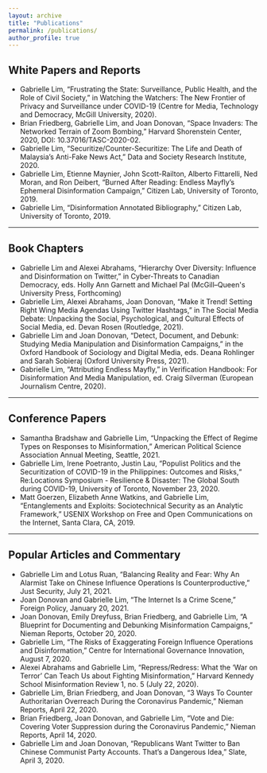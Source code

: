 ```yaml
---
layout: archive
title: "Publications"
permalink: /publications/
author_profile: true
---
```


## White Papers and Reports
* Gabrielle Lim, “Frustrating the State: Surveillance, Public Health, and the Role of Civil Society,” in Watching the Watchers: The New Frontier of Privacy and Surveillance under COVID-19 (Centre for Media, Technology and Democracy, McGill University, 2020). 
* Brian Friedberg, Gabrielle Lim, and Joan Donovan, “Space Invaders: The Networked Terrain of Zoom Bombing,” Harvard Shorenstein Center, 2020, 
DOI: 10.37016/TASC-2020-02.
* Gabrielle Lim, “Securitize/Counter-Securitize: The Life and Death of Malaysia’s Anti-Fake News Act,” Data and Society Research Institute, 2020.
* Gabrielle Lim, Etienne Maynier, John Scott-Railton, Alberto Fittarelli, Ned Moran, and Ron Deibert, “Burned After Reading: Endless Mayfly’s Ephemeral Disinformation Campaign,” Citizen Lab, University of Toronto, 2019.
* Gabrielle Lim, “Disinformation Annotated Bibliography,” Citizen Lab,  University of Toronto, 2019. 

---

## Book Chapters
*  Gabrielle Lim and Alexei Abrahams, “Hierarchy Over Diversity: Influence and Disinformation on Twitter,” in Cyber-Threats to Canadian Democracy, eds. Holly Ann Garnett and Michael Pal (McGill–Queen's University Press, Forthcoming)
* Gabrielle Lim, Alexei Abrahams, Joan Donovan, “Make it Trend! Setting Right Wing Media Agendas Using Twitter Hashtags,” in The Social Media Debate: Unpacking the Social, Psychological, and Cultural Effects of Social Media, ed. Devan Rosen (Routledge, 2021).
* Gabrielle Lim and Joan Donovan, “Detect, Document, and Debunk: Studying Media Manipulation and Disinformation Campaigns,” in the Oxford Handbook of Sociology and Digital Media, eds. Deana Rohlinger and Sarah Sobieraj (Oxford University Press, 2021).
* Gabrielle Lim, “Attributing Endless Mayfly,” in Verification Handbook: For Disinformation And Media Manipulation, ed. Craig Silverman (European Journalism Centre, 2020).

---

## Conference Papers
* Samantha Bradshaw and Gabrielle Lim, “Unpacking the Effect of Regime Types on Responses to Misinformation,” American Political Science Association Annual Meeting, Seattle, 2021.
* Gabrielle Lim, Irene Poetranto, Justin Lau, “Populist Politics and the Securitization of COVID-19 in the Philippines: Outcomes and Risks,“ Re:Locations Symposium - Resilience & Disaster: The Global South during COVID-19, University of Toronto, November 23, 2020.
* Matt Goerzen, Elizabeth Anne Watkins, and Gabrielle Lim, “Entanglements and Exploits: Sociotechnical Security as an Analytic Framework,” USENIX Workshop on Free and Open Communications on the Internet, Santa Clara, CA, 2019.

---

## Popular Articles and Commentary
* Gabrielle Lim and Lotus Ruan, “Balancing Reality and Fear: Why An Alarmist Take on Chinese Influence Operations Is Counterproductive,” Just Security, July 21, 2021. 
* Joan Donovan and Gabrielle Lim, “The Internet Is a Crime Scene,” Foreign Policy, January 20, 2021.
* Joan Donovan, Emily Dreyfuss, Brian Friedberg, and Gabrielle Lim, “A Blueprint for Documenting and Debunking Misinformation Campaigns,” Nieman Reports, October 20, 2020.
* Gabrielle Lim, “The Risks of Exaggerating Foreign Influence Operations and Disinformation,” Centre for International Governance Innovation, August 7, 2020.
* Alexei Abrahams and Gabrielle Lim, “Repress/Redress: What the ‘War on Terror’ Can Teach Us about Fighting Misinformation,” Harvard Kennedy School Misinformation Review 1, no. 5 (July 22, 2020).
* Gabrielle Lim, Brian Friedberg, and Joan Donovan, “3 Ways To Counter Authoritarian Overreach During the Coronavirus Pandemic,” Nieman Reports, April 22, 2020. 
* Brian Friedberg, Joan Donovan, and Gabrielle Lim, “Vote and Die: Covering Voter Suppression during the Coronavirus Pandemic,” Nieman Reports, April 14, 2020.
* Gabrielle Lim and Joan Donovan, “Republicans Want Twitter to Ban Chinese Communist Party Accounts. That’s a Dangerous Idea,” Slate, April 3, 2020.
